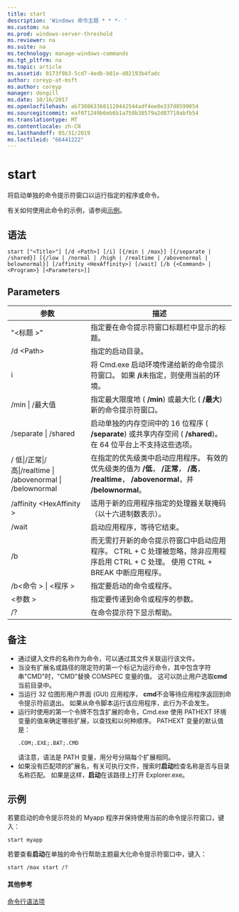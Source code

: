 ```yaml
---
title: start
description: 'Windows 命令主题 * * *- '
ms.custom: na
ms.prod: windows-server-threshold
ms.reviewer: na
ms.suite: na
ms.technology: manage-windows-commands
ms.tgt_pltfrm: na
ms.topic: article
ms.assetid: 0173f9b3-5cd7-4edb-b01e-d02193b4fadc
author: coreyp-at-msft
ms.author: coreyp
manager: dongill
ms.date: 10/16/2017
ms.openlocfilehash: ab7388633681120442544adf4ee0e337d8599854
ms.sourcegitcommit: eaf071249b6eb6b1a758b38579a2d87710abfb54
ms.translationtype: MT
ms.contentlocale: zh-CN
ms.lasthandoff: 05/31/2019
ms.locfileid: "66441222"
---
```

# <a name="start"></a>start



将启动单独的命令提示符窗口以运行指定的程序或命令。

有关如何使用此命令的示例，请参阅[示例](#BKMK_examples)。

## <a name="syntax"></a>语法

```
start ["<Title>"] [/d <Path>] [/i] [{/min | /max}] [{/separate | /shared}] [{/low | /normal | /high | /realtime | /abovenormal | belownormal}] [/affinity <HexAffinity>] [/wait] [/b {<Command> | <Program>} [<Parameters>]]
```

## <a name="parameters"></a>Parameters

|参数|描述|
|---------|-----------|
|"\<标题 >"|指定要在命令提示符窗口标题栏中显示的标题。|
|/d \<Path>|指定的启动目录。|
|i|将 Cmd.exe 启动环境传递给新的命令提示符窗口。 如果 **/i**未指定，则使用当前的环境。|
|/min  \| /最大值|指定最大限度地 ( **/min**) 或最大化 ( **/最大**) 新的命令提示符窗口。|
|/separate \| /shared|启动单独的内存空间中的 16 位程序 ( **/separate**) 或共享内存空间 ( **/shared**)。 在 64 位平台上不支持这些选项。|
|/ 低\|/正常\|/高\|/realtime \| /abovenormal \| /belownormal|在指定的优先级类中启动应用程序。 有效的优先级类的值为 **/低**， **/正常**， **/高**， **/realtime**， **/abovenormal**，并 **/belownormal**。|
|/affinity \<HexAffinity >|适用于新的应用程序指定的处理器关联掩码 （以十六进制数表示）。|
|/wait|启动应用程序，等待它结束。|
|/b|而无需打开新的命令提示符窗口中启动应用程序。 CTRL + C 处理被忽略，除非应用程序启用 CTRL + C 处理。 使用 CTRL + BREAK 中断应用程序。|
|/b\<命令 > \| \<程序 >|指定要启动的命令或程序。|
|\<参数 >|指定要传递到命令或程序的参数。|
|/?|在命令提示符下显示帮助。|

## <a name="remarks"></a>备注

- 通过键入文件的名称作为命令，可以通过其文件关联运行该文件。
- 当没有扩展名或路径的限定符的第一个标记为运行命令，其中包含字符串"CMD"时，"CMD"替换 COMSPEC 变量的值。 这可以防止用户选取**cmd**当前目录中。
- 当运行 32 位图形用户界面 (GUI) 应用程序， **cmd**不会等待应用程序返回到命令提示符前退出。 如果从命令脚本运行该应用程序，此行为不会发生。
- 运行时使用的第一个令牌不包含扩展的命令，Cmd.exe 使用 PATHEXT 环境变量的值来确定哪些扩展，以查找和以何种顺序。 PATHEXT 变量的默认值是：  
  ```
  .COM;.EXE;.BAT;.CMD 
  ```  
  请注意，语法是 PATH 变量，用分号分隔每个扩展相同。
- 如果没有匹配项的扩展名，有关可执行文件，搜索时**启动**检查名称是否与目录名称匹配。 如果是这样，**启动**在该路径上打开 Explorer.exe。

## <a name="BKMK_examples"></a>示例

若要启动的命令提示符处的 Myapp 程序并保持使用当前的命令提示符窗口，键入：
```
start myapp 
```
若要查看**启动**在单独的命令行帮助主题最大化命令提示符窗口中，键入：
```
start /max start /?
```

#### <a name="additional-references"></a>其他参考

[命令行语法项](command-line-syntax-key.md)
